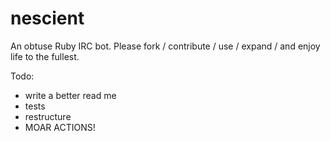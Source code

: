 nescient
========

An obtuse Ruby IRC bot.
Please fork / contribute / use / expand / and enjoy life to the fullest.

Todo:
* write a better read me
* tests
* restructure
* MOAR ACTIONS!
